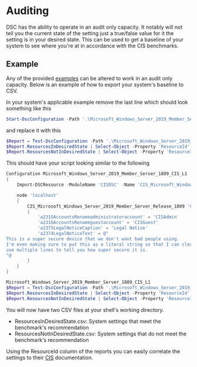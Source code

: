 # Auditing
DSC has the ability to operate in an audit only capacity. It notably will not tell you the current state of the setting just a true/false value for it the setting is in your desired state.
This can be used to get a baseline of your system to see where you're at in accordance with the CIS benchmarks.

## Example
Any of the provided [examples](/src/CISDSC/Examples) can be altered to work in an audit only capacity. Below is an example of how to export your system's baseline to CSV.

In your system's applicable example remove the last line which should look something like this
```powershell
Start-DscConfiguration -Path '.\Microsoft_Windows_Server_2019_Member_Server_1809_CIS_L1' -Verbose -Wait
```

and replace it with this
```powershell
$Report = Test-DscConfiguration -Path '.\Microsoft_Windows_Server_2019_Member_Server_1809_CIS_L1' -Verbose
$Report.ResourcesInDesiredState | Select-Object -Property 'ResourceId','InDesiredState' | Export-CSV -Path '.\ResourcesInDesiredState.csv'
$Report.ResourcesNotInDesiredState | Select-Object -Property 'ResourceId','InDesiredState' | Export-CSV -Path '.\ResourcesNotInDesiredState.csv'
```

This should have your script looking similar to the following
```powershell
Configuration Microsoft_Windows_Server_2019_Member_Server_1809_CIS_L1
{
    Import-DSCResource -ModuleName 'CISDSC' -Name 'CIS_Microsoft_Windows_Server_2019_Member_Server_Release_1809'

    node 'localhost'
    {
        CIS_Microsoft_Windows_Server_2019_Member_Server_Release_1809 'CIS Benchmarks'
        {
            'a2315AccountsRenameadministratoraccount' = 'CISAdmin'
            'a2316AccountsRenameguestaccount' = 'CISGuest'
            'a2375LegalNoticeCaption' = 'Legal Notice'
            'a2374LegalNoticeText' = @"
This is a super secure device that we don't want bad people using.
I'm even making sure to put this as a literal string so that I can cleanly
use multiple lines to tell you how super secure it is.
"@
        }
    }
}

Microsoft_Windows_Server_2019_Member_Server_1809_CIS_L1
$Report = Test-DscConfiguration -Path '.\Microsoft_Windows_Server_2019_Member_Server_1809_CIS_L1' -Verbose
$Report.ResourcesInDesiredState | Select-Object -Property 'ResourceId','InDesiredState' | Export-CSV -Path '.\ResourcesInDesiredState.csv' -NoTypeInformation
$Report.ResourcesNotInDesiredState | Select-Object -Property 'ResourceId','InDesiredState' | Export-CSV -Path '.\ResourcesNotInDesiredState.csv' -NoTypeInformation
```

You will now have two CSV files at your shell's working directory.
- ResourcesInDesiredState.csv: System settings that meet the benchmark's recommendation
- ResourcesNotInDesiredState.csv: System settings that do not meet the benchmark's recommendation

Using the ResourceId column of the reports you can easily correlate the settings to their [CIS](./cis.md) documentation.